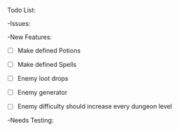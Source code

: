 Todo List:

-Issues:


-New Features:
- [ ] Make defined Potions
- [ ] Make defined Spells
- [ ] Enemy loot drops
- [ ] Enemy generator
- [ ] Enemy difficulty should increase every dungeon level


-Needs Testing:

